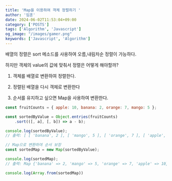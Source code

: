 ```yaml
---
title: 'Map을 이용하여 객체 정렬하기 '
author: '임훈'
date: 2024-06-02T11:53:04+09:00
category: ['POSTS']
tags: ['Algorithm', 'Javascript']
og_image: "/images/gamer.png" 
keywords: ['Javascript', 'Algorithm']
---
```


배열의 정렬은 sort 메소드를 사용하여 오름,내림차순 정렬이 가능하다.

하지만 객체의 value의 값에 맞춰서 정렬은 어떻게 해야할까?

1. 객체를 배열로 변환하여 정렬한다.

2. 정렬된 배열을 다시 객체로 변환한다

3. 순서를 유지하고 싶으면 Map을 사용하여 변환한다.

```js
const fruitCounts = { apple: 10, banana: 2, orange: 7, mango: 5 };

const sortedByValue = Object.entries(fruitCounts)
    .sort(([, a], [, b]) => a - b);

console.log(sortedByValue); 
// 출력: [ [ 'banana', 2 ], [ 'mango', 5 ], [ 'orange', 7 ], [ 'apple', 10 ] ]

// Map으로 변환하여 순서 보장
const sortedMap = new Map(sortedByValue);

console.log(sortedMap);
// 출력: Map {'banana' => 2, 'mango' => 5, 'orange' => 7, 'apple' => 10}

console.log(Array.from(sortedMap))
```

